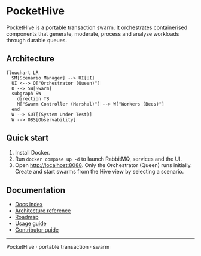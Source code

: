 # PocketHive

PocketHive is a portable transaction swarm. It orchestrates containerised components that generate, moderate, process and analyse workloads through durable queues.

## Architecture

```mermaid
flowchart LR
  SM[Scenario Manager] --> UI[UI]
  UI <--> O["Orchestrator (Queen)"]
  O --> SW[Swarm]
  subgraph SW
    direction TB
    M["Swarm Controller (Marshal)"] --> W["Workers (Bees)"]
  end
  W --> SUT[(System Under Test)]
  W --> OBS[Observability]
```

## Quick start
1. Install Docker.
2. Run `docker compose up -d` to launch RabbitMQ, services and the UI.
3. Open <http://localhost:8088>. Only the Orchestrator (Queen) runs initially. Create and start swarms from the Hive view by selecting a scenario.

## Documentation
- [Docs index](docs/README.md)
- [Architecture reference](docs/ARCHITECTURE.md)
- [Roadmap](docs/ROADMAP.md)
- [Usage guide](docs/USAGE.md)
- [Contributor guide](CONTRIBUTING.md)

---

PocketHive · portable transaction · swarm
